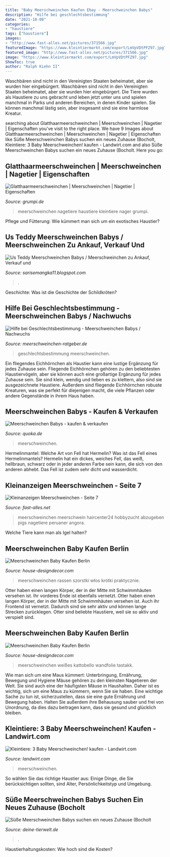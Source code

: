 ```yaml
---
title: "Baby Meerschweinchen Kaufen Ebay - Meerschweinchen Babys"
description: "Hilfe bei geschlechtsbestimmung"
date: "2021-10-08"
categories:
- "haustiere"
tags: ["haustiere"]
images:
- "http://www.fast-alles.net/pictures/371566.jpg"
featuredImage: "https://www.kleintiermarkt.com/export/LmVpVDtPFZ97.jpg"
featured_image: "http://www.fast-alles.net/pictures/371566.jpg"
image: "https://www.kleintiermarkt.com/export/LmVpVDtPFZ97.jpg"
ShowToc: true
author: "Ralph Kiehn II"
---
```



Waschbären sind nicht in den Vereinigten Staaten beheimatet, aber sie wurden hier eingebürgert.
Waschbären sind nicht in den Vereinigten Staaten beheimatet, aber sie wurden hier eingebürgert. Die Tiere wurden als Haustiere zu uns gebracht und leben jetzt unter uns und spielen manchmal in Parks und anderen Bereichen, in denen Kinder spielen. Sie können manchmal lästig sein, aber insgesamt sind sie eine harmlose Kreatur.

	

		
searching about Glatthaarmeerschweinchen | Meerschweinchen | Nagetier | Eigenschaften you've visit to the right place. We have 9 Images about Glatthaarmeerschweinchen | Meerschweinchen | Nagetier | Eigenschaften like Süße Meerschweinchen Babys suchen ein neues Zuhause (Bocholt, Kleintiere: 3 Baby Meerschweinchen! kaufen - Landwirt.com and also Süße Meerschweinchen Babys suchen ein neues Zuhause (Bocholt. Here you go:
		
    
## Glatthaarmeerschweinchen | Meerschweinchen | Nagetier | Eigenschaften

<img loading=lazy src="https://www.grumpi.de/cache/com_zoo/images/glatthaarmeerschweinchen_015a5054b54be0866f1235412c280f44.jpg" onerror="this.onerror=null;this.src='https://tse2.mm.bing.net/th?id=OIP.N8zrtZ-NOwrz4cI5Gc4H9gHaKG&amp;pid=15.1';" alt="Glatthaarmeerschweinchen | Meerschweinchen | Nagetier | Eigenschaften">

_Source: grumpi.de_

>meerschweinchen nagetiere haustiere kleintiere nager grumpi. 

	

Pflege und Fütterung: Wie kümmert man sich um ein exotisches Haustier?

    
## Us Teddy Meerschweinchen Babys / Meerschweinchen Zu Ankauf, Verkauf Und

<img loading=lazy src="https://www.kleintiermarkt.com/export/LmVpVDtPFZ97.jpg" onerror="this.onerror=null;this.src='https://tse2.mm.bing.net/th?id=OIP.T5KLdR13KCzKPCNAIq0yBgHaFj&amp;pid=15.1';" alt="Us Teddy Meerschweinchen Babys / Meerschweinchen zu Ankauf, Verkauf und">

_Source: sarisemangka11.blogspot.com_

>. 

	

Geschichte: Was ist die Geschichte der Schildkröten?

    
## Hilfe Bei Geschlechtsbestimmung - Meerschweinchen Babys / Nachwuchs

<img loading=lazy src="http://www.abload.de/img/cimg3678l0arf.jpg" onerror="this.onerror=null;this.src='https://tse4.mm.bing.net/th?id=OIP.h8R1K5mzjhtpkckuEwRCUgHaE8&amp;pid=15.1';" alt="Hilfe bei Geschlechtsbestimmung - Meerschweinchen Babys / Nachwuchs">

_Source: meerschweinchen-ratgeber.de_

>geschlechtsbestimmung meerschweinchen. 

	

Ein fliegendes Eichhörnchen als Haustier kann eine lustige Ergänzung für jedes Zuhause sein.
Fliegende Eichhörnchen gehören zu den beliebtesten Haustiervögeln, aber sie können auch eine großartige Ergänzung für jedes Zuhause sein. Sie sind klein, wendig und lieben es zu klettern, also sind sie ausgezeichnete Haustiere. Außerdem sind fliegende Eichhörnchen robuste Kreaturen, was sie perfekt für diejenigen macht, die viele Pflanzen oder andere Gegenstände in ihrem Haus haben.

    
## Meerschweinchen Babys - Kaufen &amp; Verkaufen

<img loading=lazy src="https://pic0.qimage.de/44/94/23/s246239444.jpg" onerror="this.onerror=null;this.src='https://tse4.mm.bing.net/th?id=OIP.0RxcGf-KC-sqTHEcpj-7MgAAAA&amp;pid=15.1';" alt="Meerschweinchen Babys - kaufen &amp; verkaufen">

_Source: quoka.de_

>meerschweinchen. 

	

Hermelinmantel: Welche Art von Fell hat Hermelin?
Was ist das Fell eines Hermelinmantels? Hermelin hat ein dickes, weiches Fell, das weiß, hellbraun, schwarz oder in jeder anderen Farbe sein kann, die sich von den anderen abhebt. Das Fell ist zudem sehr dicht und wasserdicht.

    
## Kleinanzeigen Meerschweinchen - Seite 7

<img loading=lazy src="http://www.fast-alles.net/pictures/371566.jpg" onerror="this.onerror=null;this.src='https://tse3.mm.bing.net/th?id=OIP.UNfH7VkTKS8QnC_gmN68HwHaF4&amp;pid=15.1';" alt="Kleinanzeigen Meerschweinchen - Seite 7">

_Source: fast-alles.net_

>meerschweinchen meerschwein haircenter24 hobbyzucht abzugeben pigs nagetiere peruaner angora. 

	

Welche Tiere kann man als Igel halten?

    
## Meerschweinchen Baby Kaufen Berlin

<img loading=lazy src="https://i.pinimg.com/originals/42/88/9f/42889f13644c96259de3cd355fb0c16f.jpg" onerror="this.onerror=null;this.src='https://tse3.mm.bing.net/th?id=OIP.Mr9vwo4E4xjhGepozR7cvwHaFj&amp;pid=15.1';" alt="Meerschweinchen Baby Kaufen Berlin">

_Source: house-designdecor.com_

>meerschweinchen rassen szorstki włos krótki praktycznie. 

	

Otter haben einen langen Körper, der in der Mitte mit Schwimmhäuten versehen ist. Ihr vorderes Ende ist ebenfalls vernetzt.
Otter haben einen langen Körper, der in der Mitte mit Schwimmhäuten versehen ist. Auch ihr Frontend ist vernetzt. Dadurch sind sie sehr aktiv und können lange Strecken zurücklegen. Otter sind beliebte Haustiere, weil sie so aktiv und verspielt sind.

    
## Meerschweinchen Baby Kaufen Berlin

<img loading=lazy src="https://i.pinimg.com/originals/cc/6d/f4/cc6df477aab200c1a46098fa40efb491.jpg" onerror="this.onerror=null;this.src='https://tse4.mm.bing.net/th?id=OIP.TJ8m8BMNLCEMY5SFYHqkBwHaD4&amp;pid=15.1';" alt="Meerschweinchen Baby Kaufen Berlin">

_Source: house-designdecor.com_

>meerschweinchen weißes kattobello wandfolie tastakk. 

	

Wie man sich um eine Maus kümmert: Unterbringung, Ernährung, Bewegung und Hygiene
Mäuse gehören zu den kleinsten Nagetieren der Welt. Sie sind auch eine der häufigsten Mäuse in Haushalten. Daher ist es wichtig, sich um eine Maus zu kümmern, wenn Sie sie haben. Eine wichtige Sache zu tun ist, sicherzustellen, dass sie eine gute Ernährung und Bewegung haben. Halten Sie außerdem ihre Behausung sauber und frei von Unordnung, da dies dazu beitragen kann, dass sie gesund und glücklich bleiben.

    
## Kleintiere: 3 Baby Meerschweinchen! Kaufen - Landwirt.com

<img loading=lazy src="https://bilder.landwirt.com/0819/2ee0e012f09e67c206a84c0f0199c3af.jpg" onerror="this.onerror=null;this.src='https://tse1.mm.bing.net/th?id=OIP.DLuolkOKwbcUTjtxH9JqogHaJ4&amp;pid=15.1';" alt="Kleintiere: 3 Baby Meerschweinchen! kaufen - Landwirt.com">

_Source: landwirt.com_

>meerschweinchen. 

	

So wählen Sie das richtige Haustier aus: Einige Dinge, die Sie berücksichtigen sollten, sind Alter, Persönlichkeitstyp und Umgebung.

    
## Süße Meerschweinchen Babys Suchen Ein Neues Zuhause (Bocholt

<img loading=lazy src="https://www.deine-tierwelt.de/fotos/122802396_xl.jpg" onerror="this.onerror=null;this.src='https://tse2.mm.bing.net/th?id=OIP.6rrVbhYP3IrSBDgtzHUywQHaFa&amp;pid=15.1';" alt="Süße Meerschweinchen Babys suchen ein neues Zuhause (Bocholt">

_Source: deine-tierwelt.de_

>. 

	

Haustierhaltungskosten: Wie hoch sind die Kosten?

